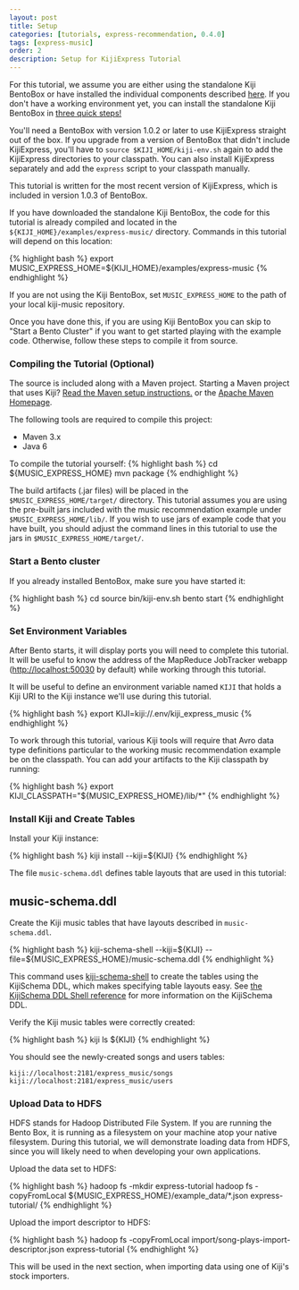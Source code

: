 ```yaml
---
layout: post
title: Setup
categories: [tutorials, express-recommendation, 0.4.0]
tags: [express-music]
order: 2
description: Setup for KijiExpress Tutorial
---
```


For this tutorial, we assume you are either using the standalone Kiji BentoBox or have installed the
individual components described [here](http://www.kiji.org/getstarted/).  If you don't have a
working environment yet, you can install the standalone Kiji BentoBox in [three quick
steps!](http://www.kiji.org/#tryit)

You'll need a BentoBox with version 1.0.2 or later to use KijiExpress straight out of the box.  If
you upgrade from a version of BentoBox that didn't include KijiExpress, you'll have to `source
$KIJI_HOME/kiji-env.sh` again to add the KijiExpress directories to your classpath.  You can also
install KijiExpress separately and add the `express` script to your classpath manually.

This tutorial is written for the most recent version of KijiExpress, which is included in version
1.0.3 of BentoBox.

If you have downloaded the standalone Kiji BentoBox, the code for this tutorial is already compiled
and located in the `${KIJI_HOME}/examples/express-music/` directory.  Commands in this tutorial will
depend on this location:

<div class="userinput">
{% highlight bash %}
export MUSIC_EXPRESS_HOME=${KIJI_HOME}/examples/express-music
{% endhighlight %}
</div>

If you are not using the Kiji BentoBox, set `MUSIC_EXPRESS_HOME` to the path of your local
kiji-music repository.

Once you have done this, if you are using Kiji BentoBox you can skip to
"Start a Bento Cluster" if you want to get started playing with the example code.
Otherwise, follow these steps to compile it from source.

### Compiling the Tutorial (Optional)

The source is included along with a Maven project. Starting a Maven project that uses Kiji?
[Read the Maven setup instructions.]({{site.kiji_url}}/get-started-with-maven) or
the [Apache Maven Homepage](http://maven.apache.org/).

The following tools are required to compile this project:
* Maven 3.x
* Java 6

To compile the tutorial yourself:
{% highlight bash %}
cd ${MUSIC_EXPRESS_HOME}
mvn package
{% endhighlight %}

The build artifacts (.jar files) will be placed in the `$MUSIC_EXPRESS_HOME/target/`
directory. This tutorial assumes you are using the pre-built jars included with
the music recommendation example under `$MUSIC_EXPRESS_HOME/lib/`. If you wish to
use jars of example code that you have built, you should adjust the command
lines in this tutorial to use the jars in `$MUSIC_EXPRESS_HOME/target/`.

### Start a Bento cluster

If you already installed BentoBox, make sure you have started it:

<div class="userinput">
{% highlight bash %}
cd <path/to/bento>
source bin/kiji-env.sh
bento start
{% endhighlight %}
</div>

### Set Environment Variables

After Bento starts, it will display ports you will need to complete this tutorial. It will be useful
to know the address of the MapReduce JobTracker webapp
([http://localhost:50030](http://localhost:50030) by default) while working through this tutorial.

It will be useful to define an environment variable named `KIJI` that holds a Kiji URI to the Kiji
instance we'll use during this tutorial.

<div class="userinput">
{% highlight bash %}
export KIJI=kiji://.env/kiji_express_music
{% endhighlight %}
</div>

To work through this tutorial, various Kiji tools will require that Avro data
type definitions particular to the working music recommendation example be on the
classpath. You can add your artifacts to the Kiji classpath by running:

<div class="userinput">
{% highlight bash %}
export KIJI_CLASSPATH="${MUSIC_EXPRESS_HOME}/lib/*"
{% endhighlight %}
</div>


### Install Kiji and Create Tables

Install your Kiji instance:

<div class="userinput">
{% highlight bash %}
kiji install --kiji=${KIJI}
{% endhighlight %}
</div>

The file `music-schema.ddl` defines table layouts that are used in this tutorial:
<div id="accordion-container">
  <h2 class="accordion-header"> music-schema.ddl </h2>
  <div class="accordion-content">
    <script src="http://gist-it.appspot.com/github/kijiproject/kiji-express-music/raw/kiji-express-music-0.4.0/src/main/resources/org/kiji/express/music/music-schema.ddl"> </script>
  </div>
</div>

Create the Kiji music tables that have layouts described in `music-schema.ddl`.

<div class="userinput">
{% highlight bash %}
kiji-schema-shell --kiji=${KIJI} --file=${MUSIC_EXPRESS_HOME}/music-schema.ddl
{% endhighlight %}
</div>

This command uses [kiji-schema-shell](https://github.com/kijiproject/kiji-schema-shell)
to create the tables using the KijiSchema DDL, which makes specifying table layouts easy.
See [the KijiSchema DDL Shell reference]({{site.userguide_schema_1_0_2}}/schema-shell-ddl-ref)
for more information on the KijiSchema DDL.

Verify the Kiji music tables were correctly created:

<div class="userinput">
{% highlight bash %}
kiji ls ${KIJI}
{% endhighlight %}
</div>

You should see the newly-created songs and users tables:

    kiji://localhost:2181/express_music/songs
    kiji://localhost:2181/express_music/users

### Upload Data to HDFS

HDFS stands for Hadoop Distributed File System.  If you are running the Bento
Box, it is running as a filesystem on your machine atop your native filesystem.
During this tutorial, we will demonstrate loading data from HDFS, since you
will likely need to when developing your own applications.

Upload the data set to HDFS:

<div class="userinput">
{% highlight bash %}
hadoop fs -mkdir express-tutorial
hadoop fs -copyFromLocal ${MUSIC_EXPRESS_HOME}/example_data/*.json express-tutorial/
{% endhighlight %}
</div>

Upload the import descriptor to HDFS:

<div class="userinput">
{% highlight bash %}
hadoop fs -copyFromLocal import/song-plays-import-descriptor.json express-tutorial
{% endhighlight %}
</div>

This will be used in the next section, when importing data using one of Kiji's stock importers.
